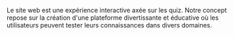 Le site web est une expérience interactive axée sur les quiz. Notre concept repose sur la création d'une plateforme divertissante et éducative où les utilisateurs peuvent tester leurs connaissances dans divers domaines.
